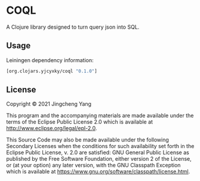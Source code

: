 # COQL

A Clojure library designed to turn query json into SQL.

## Usage

Leiningen dependency information:

```clojure
[org.clojars.yjcyxky/coql "0.1.0"]
```

## License

Copyright © 2021 Jingcheng Yang

This program and the accompanying materials are made available under the
terms of the Eclipse Public License 2.0 which is available at
http://www.eclipse.org/legal/epl-2.0.

This Source Code may also be made available under the following Secondary
Licenses when the conditions for such availability set forth in the Eclipse
Public License, v. 2.0 are satisfied: GNU General Public License as published by
the Free Software Foundation, either version 2 of the License, or (at your
option) any later version, with the GNU Classpath Exception which is available
at https://www.gnu.org/software/classpath/license.html.

